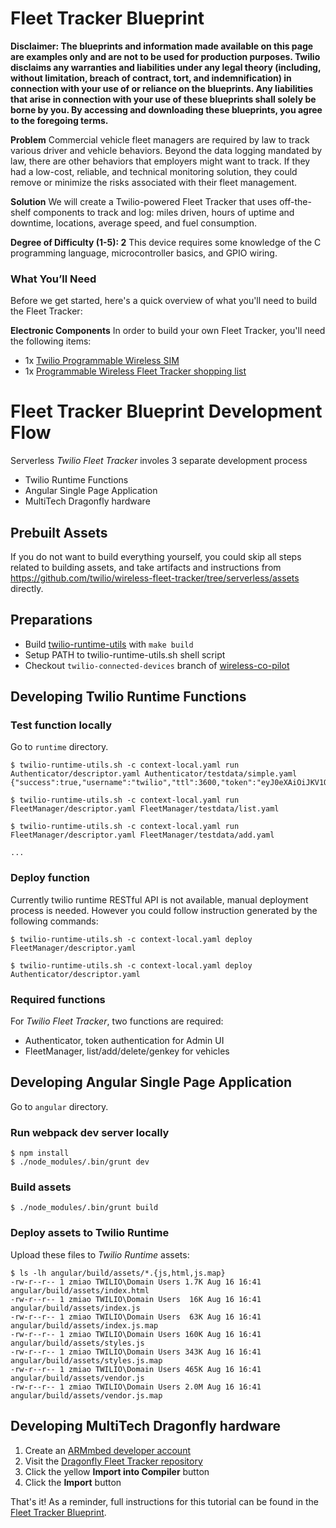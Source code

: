 # Fleet Tracker Blueprint

**Disclaimer: The blueprints and information made available on this page are examples only and are not to be used for production purposes. Twilio disclaims any warranties and liabilities under any legal theory (including, without limitation, breach of contract, tort, and indemnification) in connection with your use of or reliance on the blueprints. Any liabilities that arise in connection with your use of these blueprints shall solely be borne by you. By accessing and downloading these blueprints, you agree to the foregoing terms.**

**Problem** Commercial vehicle fleet managers are required by law to track various driver and vehicle behaviors. Beyond the data logging mandated by law, there are other behaviors that employers might want to track. If they had a low-cost, reliable, and technical monitoring solution, they could remove or minimize the risks associated with their fleet management.

**Solution** We will create a Twilio-powered Fleet Tracker that uses off-the-shelf components to track and log: miles driven, hours of uptime and downtime, locations, average speed, and fuel consumption.

**Degree of Difficulty (1-5): 2**  This device requires some knowledge of the C programming language, microcontroller basics, and GPIO wiring.

### What You’ll Need
Before we get started, here's a quick overview of what you'll need to build the Fleet Tracker:

**Electronic Components** In order to build your own Fleet Tracker, you'll need the following items:

* 1x [Twilio Programmable Wireless SIM](https://www.twilio.com/wireless)
* 1x [Programmable Wireless Fleet Tracker shopping list](#)

# Fleet Tracker Blueprint Development Flow
Serverless _Twilio Fleet Tracker_ involes 3 separate development process

- Twilio Runtime Functions
- Angular Single Page Application
- MultiTech Dragonfly hardware

## Prebuilt Assets
If you do not want to build everything yourself, you could skip all steps related to building assets, and take artifacts and instructions from https://github.com/twilio/wireless-fleet-tracker/tree/serverless/assets directly.

## Preparations
- Build [twilio-runtime-utils](https://github.com/hellwolf/twilio-runtime-utils) with `make build`
- Setup PATH to twilio-runtime-utils.sh shell script
- Checkout `twilio-connected-devices` branch of [wireless-co-pilot](https://code.hq.twilio.com/zmiao/wireless-co-pilot/tree/twilio-connected-devices)

## Developing Twilio Runtime Functions

### Test function locally

Go to `runtime` directory.

```
$ twilio-runtime-utils.sh -c context-local.yaml run Authenticator/descriptor.yaml Authenticator/testdata/simple.yaml 
{"success":true,"username":"twilio","ttl":3600,"token":"eyJ0eXAiOiJKV1QiLCJhbGciOiJIUzI1NiIsImN0eSI6InR3aWxpby1mcGE7dj0xIn0.eyJqdGkiOiJTSzI2MzQ3MTM2N2E0OGI2Yjc4NjEyZTQyYzA5ZmFkNmI3LTE0OTUyMDQ5NDkiLCJncmFudHMiOnsiaWRlbnRpdHkiOiJ0cnVtcCIsImRhdGFfc3luYyI6eyJzZXJ2aWNlX3NpZCI6IklTYzg5NThjOGIzODNmZmM2YjhkMTc2ZmJlYmViMWE1YTkifX0sImlhdCI6MTQ5NTIwNDk0OSwiZXhwIjoxNDk1MjA4NTQ5LCJpc3MiOiJTSzI2MzQ3MTM2N2E0OGI2Yjc4NjEyZTQyYzA5ZmFkNmI3Iiwic3ViIjoiQUM3OTMzOTk2M2E5OWY0NzZlNmYwYjMyMTRhYmQ0OGE5ZCJ9.IPQ5QTkTacXaQ4YI4nifii_yrabI5Fk5gzYse8M4tT4"}

$ twilio-runtime-utils.sh -c context-local.yaml run FleetManager/descriptor.yaml FleetManager/testdata/list.yaml  

$ twilio-runtime-utils.sh -c context-local.yaml run FleetManager/descriptor.yaml FleetManager/testdata/add.yaml  

...
```

### Deploy function
Currently twilio runtime RESTful API is not available, manual deployment process is needed. However you could follow instruction generated by the following commands:
```
$ twilio-runtime-utils.sh -c context-local.yaml deploy FleetManager/descriptor.yaml 

$ twilio-runtime-utils.sh -c context-local.yaml deploy Authenticator/descriptor.yaml 
```

### Required functions
For _Twilio Fleet Tracker_, two functions are required:
- Authenticator, token authentication for Admin UI
- FleetManager, list/add/delete/genkey for vehicles

## Developing Angular Single Page Application
Go to `angular` directory.

### Run webpack dev server locally
```
$ npm install
$ ./node_modules/.bin/grunt dev
```

### Build assets
```
$ ./node_modules/.bin/grunt build
```

### Deploy assets to Twilio Runtime
Upload these files to _Twilio Runtime_ assets:
```
$ ls -lh angular/build/assets/*.{js,html,js.map}
-rw-r--r-- 1 zmiao TWILIO\Domain Users 1.7K Aug 16 16:41 angular/build/assets/index.html
-rw-r--r-- 1 zmiao TWILIO\Domain Users  16K Aug 16 16:41 angular/build/assets/index.js
-rw-r--r-- 1 zmiao TWILIO\Domain Users  63K Aug 16 16:41 angular/build/assets/index.js.map
-rw-r--r-- 1 zmiao TWILIO\Domain Users 160K Aug 16 16:41 angular/build/assets/styles.js
-rw-r--r-- 1 zmiao TWILIO\Domain Users 343K Aug 16 16:41 angular/build/assets/styles.js.map
-rw-r--r-- 1 zmiao TWILIO\Domain Users 465K Aug 16 16:41 angular/build/assets/vendor.js
-rw-r--r-- 1 zmiao TWILIO\Domain Users 2.0M Aug 16 16:41 angular/build/assets/vendor.js.map
```
## Developing MultiTech Dragonfly hardware
1. Create an [ARMmbed developer account](https://developer.mbed.org/)
2. Visit the [Dragonfly Fleet Tracker repository](https://developer.mbed.org/users/miaotwilio/code/DragonflyMQTT/)
3. Click the yellow **Import into Compiler** button
4. Click the **Import** button

That's it! As a reminder, full instructions for this tutorial can be found in the [Fleet Tracker Blueprint](https://www.twilio.com/wireless/blueprints/fleet-tracker/).